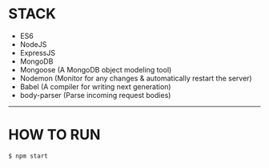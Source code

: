 # STACK
- ES6
- NodeJS
- ExpressJS
- MongoDB
- Mongoose (A MongoDB object modeling tool)
- Nodemon (Monitor for any changes & automatically restart the server)
- Babel (A compiler for writing next generation)
- body-parser (Parse incoming request bodies)

---

# HOW TO RUN

```bash
$ npm start
```